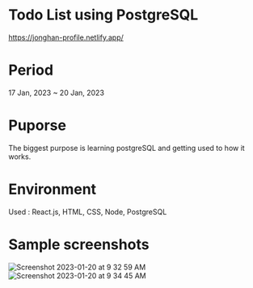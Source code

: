 # Todo List using PostgreSQL
https://jonghan-profile.netlify.app/

# Period
17 Jan, 2023 ~ 20 Jan, 2023

# Puporse
The biggest purpose is learning postgreSQL and getting used to how it works.

# Environment
Used : React.js, HTML, CSS, Node, PostgreSQL  

# Sample screenshots 
![Screenshot 2023-01-20 at 9 32 59 AM](https://user-images.githubusercontent.com/90344204/213752691-1651319a-309d-4d05-ba21-c9049b1ff08b.png)
![Screenshot 2023-01-20 at 9 34 45 AM](https://user-images.githubusercontent.com/90344204/213753039-f31ce4d8-7f45-444e-8f57-44b97ed573b6.png)

